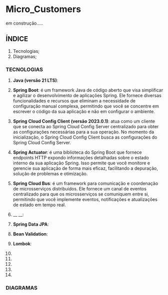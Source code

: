 # Micro_Customers

em construção.....

## ÍNDICE

1. Tecnologias;
2. Diagramas;

### TECNOLOGIAS

1. __Java (versão 21 LTS)__:

2. __Spring Boot__: é um framework Java de código aberto que visa simplificar e agilizar o desenvolvimento de aplicações Spring. Ele fornece diversas funcionalidades e recursos que eliminam a necessidade de configuração manual complexa, permitindo que você se concentre em escrever o código da sua aplicação e não em configurar o ambiente.

3. __Spring Cloud Config Client (versão 2023.0.1)__: atua como um cliente que se conecta ao Spring Cloud Config Server centralizado para obter as configurações necessárias para a sua operação. No momento da inicialização, o Spring Cloud Config Client busca as configurações do Spring Cloud Config Server.

4. __Spring Actuator__: é uma biblioteca do Spring Boot que fornece endpoints HTTP expondo informações detalhadas sobre o estado interno da sua aplicação Spring. Isso permite que você monitore e gerencie sua aplicação de forma mais eficaz, facilitando a depuração, solução de problemas e otimização.

5. __Spring Cloud Bus__: é um framework para comunicação e coordenação de microsserviços distribuídos. Ele fornece um canal de eventos centralizado para que os microsserviços se comuniquem entre si, permitindo que você implemente eventos, notificações e atualizações de estado em tempo real.

6. __ __: 

7. __Spring Data JPA__:

8. __Bean Validation__:

9. __Lombok__:

10. 
11. 
12. 
13. 
14. 

### DIAGRAMAS

